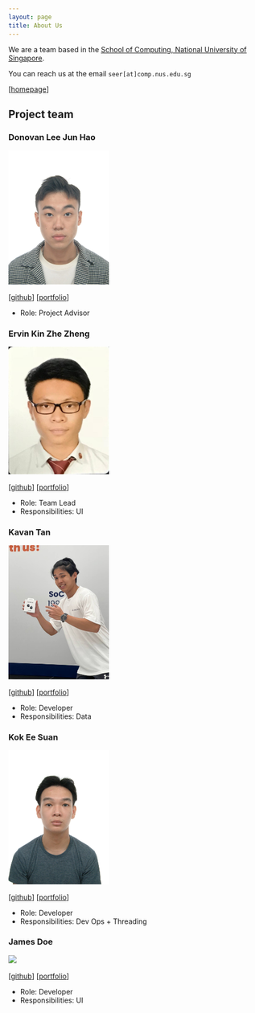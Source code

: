 ```yaml
---
layout: page
title: About Us
---
```


We are a team based in the [School of Computing, National University of Singapore](http://www.comp.nus.edu.sg).

You can reach us at the email `seer[at]comp.nus.edu.sg`

[[homepage](https://ay2223s1-cs2103t-t15-4.github.io/tp/)]

## Project team

### Donovan Lee Jun Hao

<img src="images/24donovan24.png" width="200px">

[[github](https://github.com/24Donovan24)]
[[portfolio](team/donovan.md)]

* Role: Project Advisor

### Ervin Kin Zhe Zheng 

<img src="images/ervink123.png" width="200px">

[[github](https://github.com/ErvinK123)]
[[portfolio](team/ervinkin.md)]

* Role: Team Lead
* Responsibilities: UI

### Kavan Tan

<img src="images/kavantan.png" width="200px">

[[github](http://github.com/kavantan)] [[portfolio](team/johndoe.md)]

* Role: Developer
* Responsibilities: Data

### Kok Ee Suan

<img src="images/eesuan.png" width="200px">

[[github](http://github.com/ee-suan)]
[[portfolio](team/eesuan.md)]

* Role: Developer
* Responsibilities: Dev Ops + Threading

### James Doe

<img src="images/johndoe.png" width="200px">

[[github](http://github.com/johndoe)]
[[portfolio](team/johndoe.md)]

* Role: Developer
* Responsibilities: UI
